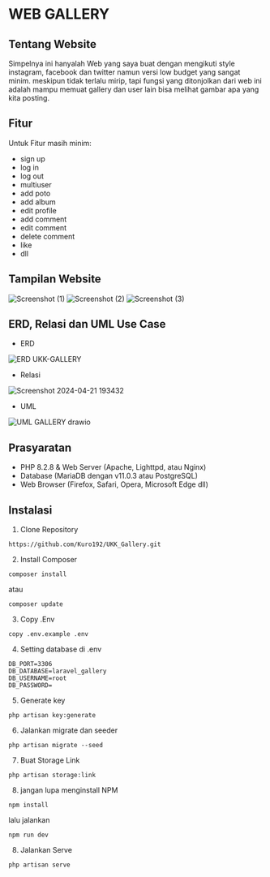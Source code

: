 # WEB GALLERY

## Tentang Website

Simpelnya ini hanyalah Web yang saya buat dengan mengikuti style instagram, facebook dan twitter namun versi low budget yang sangat minim. meskipun tidak terlalu mirip, tapi fungsi yang ditonjolkan dari web ini adalah mampu memuat gallery dan user lain bisa melihat gambar apa yang kita posting.

## Fitur

Untuk Fitur masih minim:
- sign up
- log in
- log out
- multiuser
- add poto
- add album
- edit profile
- add comment
- edit comment
- delete comment
- like
- dll

## Tampilan Website

![Screenshot (1)](https://github.com/kakazakki/ukk_kakafinal/assets/105642339/552d10ba-50ac-484d-885f-ed5ace42c277)
![Screenshot (2)](https://github.com/kakazakki/ukk_kakafinal/assets/105642339/bc356041-d29f-48d5-aa28-9a0965b8a05a)
![Screenshot (3)](https://github.com/kakazakki/ukk_kakafinal/assets/105642339/afc8d80b-cb9c-4830-ac9d-756f2bd7a7b6)

## ERD, Relasi dan UML Use Case

- ERD

![ERD UKK-GALLERY](https://github.com/kakazakki/ukk_kakafinal/assets/105845443/6e5a911b-5842-40a4-9687-00ae5d0abf37)

- Relasi

![Screenshot 2024-04-21 193432](https://github.com/kakazakki/ukk_kakafinal/assets/105845443/4d66e307-0230-4646-ac62-1de2d6a548b0)

- UML

![UML GALLERY drawio](https://github.com/Kuro192/kakazakki/ukk_kakafinal/105845443/871c2ea4-c579-42e9-944d-47cf0e83c5ff)


## Prasyaratan

- PHP 8.2.8 & Web Server (Apache, Lighttpd, atau Nginx)
- Database (MariaDB dengan v11.0.3 atau PostgreSQL)
- Web Browser (Firefox, Safari, Opera, Microsoft Edge dll)

## Instalasi
1. Clone Repository
```
https://github.com/Kuro192/UKK_Gallery.git
```

2. Install Composer
```
composer install
```
atau
```
composer update
```

3. Copy .Env
```
copy .env.example .env
```

4. Setting database di .env
```
DB_PORT=3306
DB_DATABASE=laravel_gallery
DB_USERNAME=root
DB_PASSWORD=
```

5. Generate key
```
php artisan key:generate
```

6. Jalankan migrate dan seeder
```
php artisan migrate --seed
```

7. Buat Storage Link
```
php artisan storage:link
```

8. jangan lupa menginstall NPM
```
npm install
```
lalu jalankan
```
npm run dev
```

8. Jalankan Serve
```
php artisan serve
```
